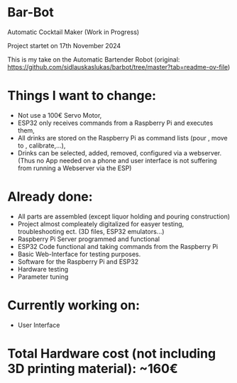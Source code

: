 # Bar-Bot
Automatic Cocktail Maker (Work in Progress)

Project startet on 17th November 2024

This is my take on the Automatic Bartender Robot (original: https://github.com/sidlauskaslukas/barbot/tree/master?tab=readme-ov-file)

# Things I want to change:
- Not use a 100€ Servo Motor,
- ESP32 only receives commands from a Raspberry Pi and executes them,
- All drinks are stored on the Raspberry Pi as command lists (pour <ml>, move to <mm>, calibrate,...),
- Drinks can be selected, added, removed, configured via a webserver. (Thus no App needed on a phone and user interface is not suffering from running a Webserver via the ESP)


# Already done:
- All parts are assembled (except liquor holding and pouring construction)
- Project almost compleately digitalized for easyer testing, troubleshooting ect. (3D files, ESP32 emulators...)
- Raspberry Pi Server programmed and functional
- ESP32 Code functional and taking commands from the Raspberry Pi
- Basic Web-Interface for testing purposes.
- Software for the Raspberry Pi and ESP32
- Hardware testing
- Parameter tuning

# Currently working on:
- User Interface

# Total Hardware cost (not including 3D printing material): ~160€

